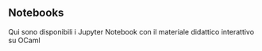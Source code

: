 ## Notebooks

Qui sono disponibili i Jupyter Notebook con il materiale didattico interattivo su OCaml
